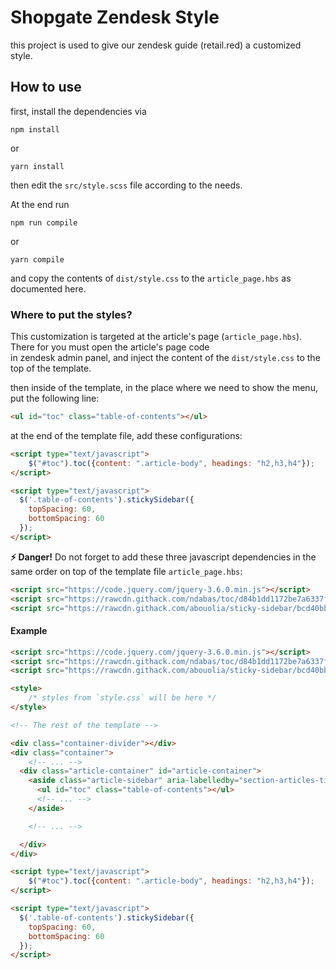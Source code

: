 # Shopgate Zendesk Style

this project is used to give our zendesk guide (retail.red) a customized style.

## How to use

first, install the dependencies via

```shell
npm install
```
or

```shell
yarn install
```

then edit the `src/style.scss` file according to the needs.

At the end run

```shell
npm run compile
```
or

```shell
yarn compile
```

and copy the contents of `dist/style.css` to the `article_page.hbs` as
documented here.

### Where to put the styles?
This customization is targeted at the article's page (`article_page.hbs`). There for you must open the article's page code\
in zendesk admin panel, and inject the content of the `dist/style.css` to the top of the template.

then inside of the template, in the place where we need to show the menu, put the following line:

```html
<ul id="toc" class="table-of-contents"></ul>
```

at the end of the template file, add these configurations:

```html
<script type="text/javascript">
    $("#toc").toc({content: ".article-body", headings: "h2,h3,h4"});
</script>

<script type="text/javascript">
  $('.table-of-contents').stickySidebar({
    topSpacing: 60,
    bottomSpacing: 60
  });
</script>
```

**⚡️ Danger!** Do not forget to add these three javascript dependencies in the same order on top of the template file `article_page.hbs`:

```html
<script src="https://code.jquery.com/jquery-3.6.0.min.js"></script>
<script src="https://rawcdn.githack.com/ndabas/toc/d84b1dd1172be7a6337fe1ab16726636c1896d9d/jquery.toc.js"></script>
<script src="https://rawcdn.githack.com/abouolia/sticky-sidebar/bcd40bbf95e84b75916bc3535d7475447f9383f8/dist/jquery.sticky-sidebar.min.js"></script>
```

#### Example
```html
<script src="https://code.jquery.com/jquery-3.6.0.min.js"></script>
<script src="https://rawcdn.githack.com/ndabas/toc/d84b1dd1172be7a6337fe1ab16726636c1896d9d/jquery.toc.js"></script>
<script src="https://rawcdn.githack.com/abouolia/sticky-sidebar/bcd40bbf95e84b75916bc3535d7475447f9383f8/dist/jquery.sticky-sidebar.min.js"></script>

<style>
	/* styles from `style.css` will be here */
</style>

<!-- The rest of the template -->

<div class="container-divider"></div>
<div class="container">
	<!-- ... -->
  <div class="article-container" id="article-container">
    <aside class="article-sidebar" aria-labelledby="section-articles-title">
      <ul id="toc" class="table-of-contents"></ul>
	  <!-- ... -->
    </aside>

	<!-- ... -->

  </div>
</div>

<script type="text/javascript">
    $("#toc").toc({content: ".article-body", headings: "h2,h3,h4"});
</script>

<script type="text/javascript">
  $('.table-of-contents').stickySidebar({
    topSpacing: 60,
    bottomSpacing: 60
  });
</script>
```